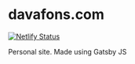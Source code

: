 # davafons.com
[![Netlify Status](https://api.netlify.com/api/v1/badges/97a522d7-496b-480e-97fb-ce641b9e0024/deploy-status)](https://app.netlify.com/sites/davafons/deploys)

Personal site. Made using Gatsby JS
